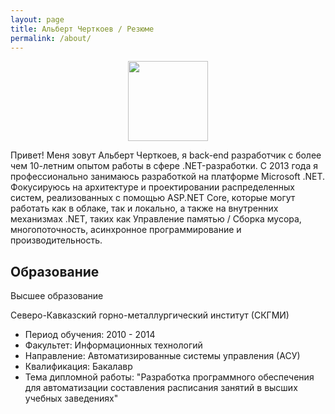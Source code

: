 ```yaml
---
layout: page
title: Альберт Черткоев / Резюме
permalink: /about/
---
```


<div style="text-align: center">
  <img src="https://images.youracclaim.com/size/340x340/images/649069f9-27f1-4d2b-92bc-c674bc67bd02/azure-solutions-architect-expert-600x600.png" width="128" height="128">
</div>

<p class="message">Привет! Меня зовут Альберт Черткоев, я back-end разработчик с более чем 10-летним опытом работы в сфере .NET-разработки. 
С 2013 года я профессионально занимаюсь разработкой на платформе Microsoft .NET.
Фокусируюсь на архитектуре и проектировании распределенных систем, реализованных с помощью ASP.NET Core, которые могут работать как в облаке, так и локально, а также на внутренних механизмах .NET, таких как Управление памятью / Сборка мусора, многопоточность, асинхронное программирование и производительность.</p>


## Образование

<p>Высшее образование</p>
<p>Северо-Кавказский горно-металлургический институт (СКГМИ)</p>
<ul>
<li>Период обучения: 2010 - 2014</li>
<li>Факультет: Информационных технологий</li>
<li>Направление: Автоматизированные системы управления (АСУ)</li>
<li>Квалификация: Бакалавр</li>
<li>Тема дипломной работы: "Разработка программного обеспечения для автоматизации составления расписания занятий в высших учебных заведениях"</li>
</ul>
